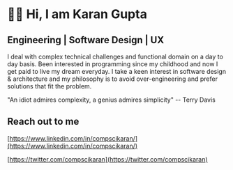 # 👦🏻 Hi, I am Karan Gupta

## Engineering | Software Design | UX

I deal with complex technical challenges and functional domain on a day to day basis. Been interested in programming since my childhood and now I get paid to live my dream everyday. I take a keen interest in software design & architecture and my philosophy is to avoid over-engineering and prefer solutions that fit the problem.

"An idiot admires complexity, a genius admires simplicity"
-- Terry Davis

## Reach out to me

[https://www.linkedin.com/in/compscikaran/](https://www.linkedin.com/in/compscikaran/)

[https://twitter.com/compscikaran](https://twitter.com/compscikaran)



<!---
compscikaran/compscikaran is a ✨ special ✨ repository because its `README.md` (this file) appears on your GitHub profile.
You can click the Preview link to take a look at your changes.
--->
